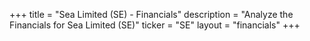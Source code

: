 +++
title = "Sea Limited (SE) - Financials"
description = "Analyze the Financials for Sea Limited (SE)"
ticker = "SE"
layout = "financials"
+++

